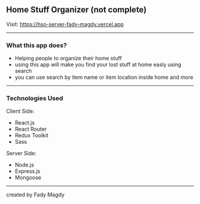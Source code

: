 ## Home Stuff Organizer (not complete)

Visit: https://hso-server-fady-magdy.vercel.app

---

### What this app does?

- Helping people to organize their home stuff
- using this app will make you find your lost stuff at home easly using search
- you can use search by item name or item location inside home and more

---

### Technologies Used

Client Side:

- React.js
- React Router
- Redux Toolkit
- Sass

Server Side:

- Node.js
- Express.js
- Mongoose

---

created by Fady Magdy
